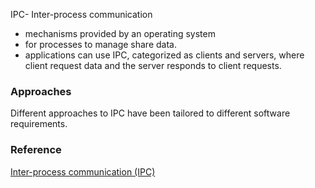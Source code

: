 IPC- Inter-process communication
- mechanisms provided by an operating system 
- for processes to manage share data.
- applications can use IPC, categorized as clients and servers, where client request data and the server responds to client requests.
### Approaches
Different approaches to IPC have been tailored to different software requirements.

### Reference
[Inter-process communication (IPC)](https://en.wikipedia.org/wiki/Inter-process_communication)